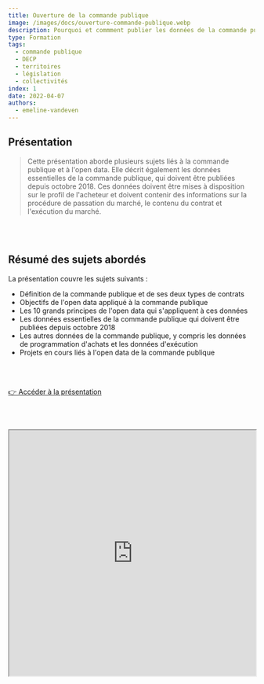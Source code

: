 ```yaml
---
title: Ouverture de la commande publique
image: /images/docs/ouverture-commande-publique.webp
description: Pourquoi et commment publier les données de la commande publique ?
type: Formation
tags:
  - commande publique
  - DECP
  - territoires
  - législation
  - collectivités
index: 1
date: 2022-04-07
authors:
  - emeline-vandeven
--- 
```


## Présentation

> Cette présentation aborde plusieurs sujets liés à la commande publique et à l'open data. Elle décrit également les données essentielles de la commande publique, qui doivent être publiées depuis octobre 2018. Ces données doivent être mises à disposition sur le profil de l'acheteur et doivent contenir des informations sur la procédure de passation du marché, le contenu du contrat et l'exécution du marché.

<br></br>

## Résumé des sujets abordés

La présentation couvre les sujets suivants :

- Définition de la commande publique et de ses deux types de contrats
- Objectifs de l'open data appliqué à la commande publique
- Les 10 grands principes de l'open data qui s'appliquent à ces données
- Les données essentielles de la commande publique qui doivent être publiées depuis octobre 2018
- Les autres données de la commande publique, y compris les données de programmation d'achats et les données d'exécution
- Projets en cours liés à l'open data de la commande publique

<br></br>

<a href="https://docs.google.com/presentation/d/1qgprHzP1UYw1Y3IJ3LHZ3soykHZz36ca/preview?slide=id.g1239248e414_0_5" class="customButton">👉 Accéder à la présentation</a>

<br></br>

<div class="responsiveIframe">
  <iframe
    width="100%"
    height="500"
    src="https://docs.google.com/presentation/d/1qgprHzP1UYw1Y3IJ3LHZ3soykHZz36ca/preview?slide=id.g1239248e414_0_5">
  </iframe>
</div>
